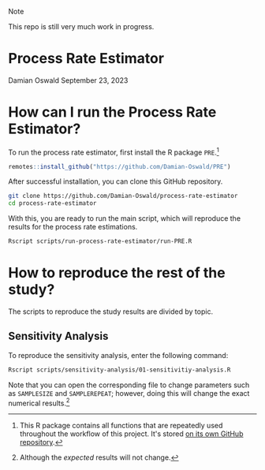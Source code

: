> [!NOTE]  
> This repo is still very much work in progress.

Process Rate Estimator
======================
Damian Oswald
September 23, 2023

# How can I run the Process Rate Estimator?

To run the process rate estimator, first install the R package `PRE`.[^1]
```r
remotes::install_github("https://github.com/Damian-Oswald/PRE")
```

After successful installation, you can clone this GitHub repository.

```bash
git clone https://github.com/Damian-Oswald/process-rate-estimator
cd process-rate-estimator
```

With this, you are ready to run the main script, which will reproduce the results for the process rate estimations.

```bash
Rscript scripts/run-process-rate-estimator/run-PRE.R
```

# How to reproduce the rest of the study?

The scripts to reproduce the study results are divided by topic.

## Sensitivity Analysis

To reproduce the sensitivity analysis, enter the following command:

```bash
Rscript scripts/sensitivity-analysis/01-sensitivitiy-analysis.R
```

Note that you can open the corresponding file to change parameters such as `SAMPLESIZE` and `SAMPLEREPEAT`; however, doing this will change the exact numerical results.[^2]

[^1]: This R package contains all functions that are repeatedly used throughout the workflow of this project. It's stored [on its own GitHub repository](https://github.com/Damian-Oswald/PRE/).

[^2]: Although the *expected* results will not change.
